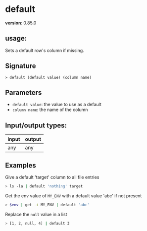 # default

**version**: 0.85.0

## **usage**:

Sets a default row's column if missing.

## Signature

`> default (default value) (column name)`

## Parameters

- `default value`: the value to use as a default
- `column name`: the name of the column

## Input/output types:

| input | output |
| ----- | ------ |
| any   | any    |

## Examples

Give a default 'target' column to all file entries

```bash
> ls -la | default 'nothing' target
```

Get the env value of `MY_ENV` with a default value 'abc' if not present

```bash
> $env | get -i MY_ENV | default 'abc'
```

Replace the `null` value in a list

```bash
> [1, 2, null, 4] | default 3
```
